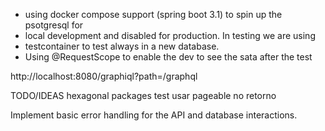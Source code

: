 - using docker compose support (spring boot 3.1) to spin up the psotgresql for
- local development and disabled for production. In testing we are using
- testcontainer to test always in a new database.
- Using @RequestScope to enable the dev to see the sata after the test

http://localhost:8080/graphiql?path=/graphql


TODO/IDEAS
hexagonal packages
test
usar pageable no retorno

Implement basic error handling for the API and database interactions.